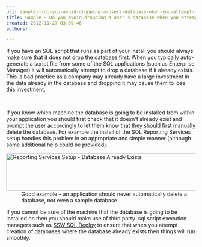 ```yaml
---
uri: sample---do-you-avoid-dropping-a-users-database-when-you-attempt-to-create-a-database
title: Sample - Do you avoid dropping a user's database when you attempt to create a database?
created: 2012-11-27 03:09:46
authors:

---
```





<span class='intro'> <p>If you have an SQL script that runs as part of your install you should always make sure that it does not drop the database first. When you typically auto-generate a script file from some of the SQL applications (such as Enterprise Manager) it will automatically attempt to drop a database if it already exists. This is bad practice as a company may already have a large investment in the data already in the database and dropping it may cause them to lose this investment.</p> </span>

​<div>If you know which machine the database is going to be installed from within your application you should first check that it doesn't already exist and prompt the user accordingly to let them know that they should first manually delete the database. For example the install of the SQL Reporting Services setup handles this problem in an appropriate and simple manner (although some additional help could be provided).</div>
<dl class="goodImage"><dt><img width="630" height="127" src="http&#58;//www.ssw.com.au/ssw/Standards/Rules/Images/InterfacesDBAlreadyExists.gif" alt="Reporting Services Setup - Database Already Exists" style="width&#58;600px;height&#58;100px;" /></dt>
<dd>Good example – an application should never automatically delete a database, not even a sample database</dd></dl>
<div>If you cannot be sure of the machine that the database is going to be installed on then you should make use of third party .sql script execution managers such as <a href="http&#58;//www.ssw.com.au/ssw/SQLDeploy">SSW SQL Deploy</a> to ensure that when you attempt creation of databases where the database already exists then things will run smoothly.</div>



